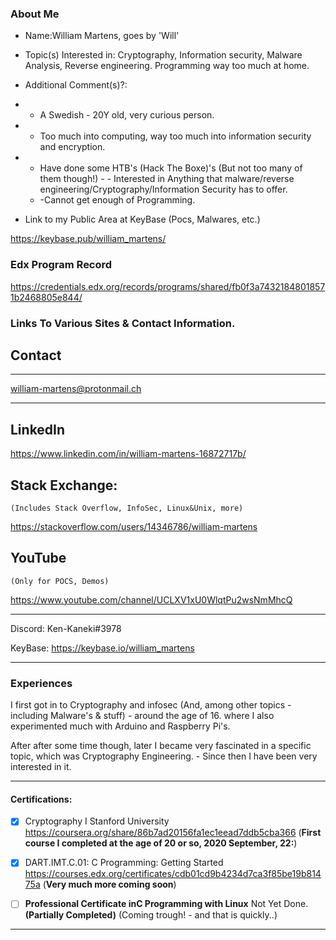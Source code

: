 ### About Me

- Name:William Martens, goes by 'Will'
- Topic(s) Interested in: Cryptography, Information security, Malware Analysis, Reverse engineering. Programming way too much at home.
- Additional Comment(s)?:
 - - A Swedish - 20Y old, very curious person.
  - - Too much into computing, way too much into information security and encryption. 
   - - Have done some HTB's (Hack The Boxe)'s (But not too many of them though!) 
    - - Interested in Anything that malware/reverse engineering/Cryptography/Information Security has to offer.
     - -Cannot get enough of Programming. 



 - Link to my Public Area at KeyBase (Pocs, Malwares, etc.)
 
 https://keybase.pub/william_martens/




### Edx Program Record 

https://credentials.edx.org/records/programs/shared/fb0f3a74321848018571b2468805e844/




### Links To Various Sites &amp; Contact Information.


## Contact

--------------
william-martens@protonmail.ch

--------------

## LinkedIn

https://www.linkedin.com/in/william-martens-16872717b/

## Stack Exchange:
    (Includes Stack Overflow, InfoSec, Linux&Unix, more)

https://stackoverflow.com/users/14346786/william-martens

## YouTube 
    (Only for POCS, Demos)
https://www.youtube.com/channel/UCLXV1xU0WlqtPu2wsNmMhcQ

--------------

Discord: Ken-Kaneki#3978

KeyBase:  https://keybase.io/william_martens


--------------



### Experiences

I first got in to Cryptography and infosec (And, among other topics - including Malware's & stuff) - around the age of 16.
where I also experimented much with Arduino and Raspberry Pi's.

After after some time though, later I became very fascinated in a specific topic, which was Cryptography Engineering. - Since then I have been very interested in it.


    
--------------

#### Certifications:
  - [x] Cryptography I Stanford University https://coursera.org/share/86b7ad20156fa1ec1eead7ddb5cba366  (**First course I completed at the age of 20 or so, 2020 September, 22:**)
  - [x]  DART.IMT.C.01: C Programming: Getting Started   https://courses.edx.org/certificates/cdb01cd9b4234d7ca3f85be19b81475a (**Very much more coming soon**) 
  - [ ]  **Professional Certificate inC Programming with Linux** Not Yet Done. **(Partially Completed)** (Coming trough! - and that is quickly..)


--------------


